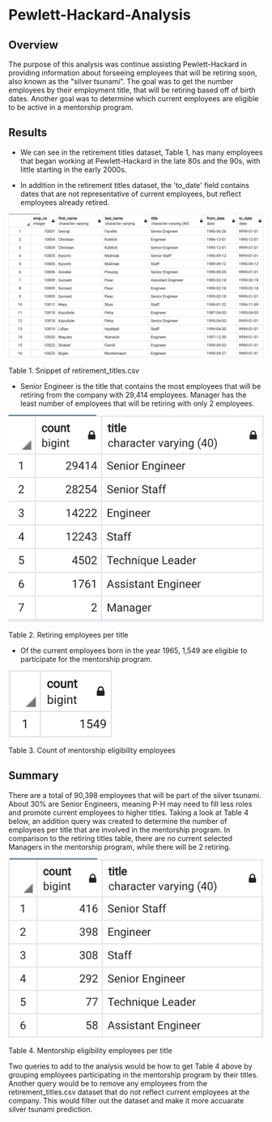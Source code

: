 # Pewlett-Hackard-Analysis

## Overview

The purpose of this analysis was continue assisting Pewlett-Hackard in providing information about forseeing employees that will be retiring soon, also known as the "silver tsunami". The goal was to get the number employees by their employment title, that will be retiring based off of birth dates. Another goal was to determine which current employees are eligible to be active in a mentorship program.


## Results

- We can see in the retirement titles dataset, Table 1, has many employees that began working at Pewlett-Hackard in the late 80s and the 90s, with little starting in the early 2000s. 

- In addition in the retirement titles dataset, the 'to_date' field contains dates that are not representative of current employees, but reflect employees already retired.


![img_1](https://github.com/jmasurovsky/Pewlett-Hackard-Analysis/blob/master/Images/retirement_title.png)

Table 1. Snippet of retirement_titles.csv


- Senior Engineer is the title that contains the most employees that will be retiring from the company with 29,414 employees. Manager has the least number of employees that will be retiring with only 2 employees. 


![img_2](https://github.com/jmasurovsky/Pewlett-Hackard-Analysis/blob/master/Images/retiring_titles.png)

Table 2. Retiring employees per title


- Of the current employees born in the year 1965, 1,549 are eligible to participate for the mentorship program.


![img_3](https://github.com/jmasurovsky/Pewlett-Hackard-Analysis/blob/master/Images/mentorship_eligibility_count.png)

Table 3. Count of mentorship eligibility employees


## Summary

There are a total of 90,398 employees that will be part of the silver tsunami. About 30% are Senior Engineers, meaning P-H may need to fill less roles and promote current employees to higher titles. Taking a look at Table 4 below, an addition query was created to determine the number of employees per title that are involved in the mentorship program. In comparison to the retiring titles table, there are no current selected Managers in the mentorship program, while there will be 2 retiring. 

![img_4](https://github.com/jmasurovsky/Pewlett-Hackard-Analysis/blob/master/Images/mentorship_program_titles.png)

Table 4. Mentorship eligibility employees per title


Two queries to add to the analysis would be how to get Table 4 above by grouping employees participating in the mentorship program by their titles. Another query would be to remove any employees from the retirement_titles.csv dataset that do not reflect current employees at the company. This would filter out the dataset and make it more accuarate silver tsunami prediction.
